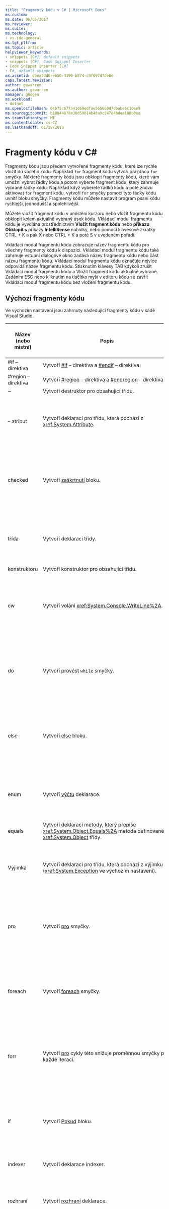 ```yaml
---
title: "Fragmenty kódu v C# | Microsoft Docs"
ms.custom: 
ms.date: 06/05/2017
ms.reviewer: 
ms.suite: 
ms.technology:
- vs-ide-general
ms.tgt_pltfrm: 
ms.topic: article
helpviewer_keywords:
- snippets [C#], default snippets
- snippets [C#], Code Snippet Inserter
- Code Snippet Inserter [C#]
- C#, default snippets
ms.assetid: dbea3dd6-e650-4190-b874-c9f097d7de6e
caps.latest.revision: 
author: gewarren
ms.author: gewarren
manager: ghogen
ms.workload:
- dotnet
ms.openlocfilehash: 04b75cb77a41d69edfae565660d7dbabe6c10ee9
ms.sourcegitcommit: b18844078a30d59014b48a9c247848dea188b0ee
ms.translationtype: MT
ms.contentlocale: cs-CZ
ms.lasthandoff: 01/29/2018
---
```

# <a name="c-code-snippets"></a>Fragmenty kódu v C#
Fragmenty kódu jsou předem vytvořené fragmenty kódu, které lze rychle vložit do vašeho kódu. Například `for` fragment kódu vytvoří prázdnou `for` smyčky. Některé fragmenty kódu jsou obklopit fragmenty kódu, které vám umožní vybrat řádky kódu a potom vyberte fragment kódu, který zahrnuje vybrané řádky kódu. Například když vyberete řádků kódu a poté znovu aktivovat `for` fragment kódu, vytvoří `for` smyčky pomocí tyto řádky kódu uvnitř bloku smyčky. Fragmenty kódu můžete nastavit program psaní kódu rychlejší, jednodušší a spolehlivější.  

 Můžete vložit fragment kódu v umístění kurzoru nebo vložit fragmentu kódu obklopit kolem aktuálně vybraný úsek kódu. Vkládací modul fragmentu kódu je vyvolána prostřednictvím **Vložit fragment kódu** nebo **příkazu Obklopit s** příkazy **IntelliSense** nabídky, nebo pomocí klávesové zkratky CTRL + K a pak X nebo CTRL + K a poté S v uvedeném pořadí.  

 Vkládací modul fragmentu kódu zobrazuje název fragmentu kódu pro všechny fragmenty kódu k dispozici. Vkládací modul fragmentu kódu také zahrnuje vstupní dialogové okno zadává název fragmentu kódu nebo část názvu fragmentu kódu. Vkládací modul fragmentu kódu označuje nejvíce odpovídá název fragmentu kódu. Stisknutím klávesy TAB kdykoli zrušit Vkládací modul fragmentu kódu a Vložit fragment kódu aktuálně vybrané. Zadáním ESC nebo kliknutím na tlačítko myši v editoru kódu se zavřít Vkládací modul fragmentu kódu bez vložení fragmentu kódu.  

## <a name="default-code-snippets"></a>Výchozí fragmenty kódu  
 Ve výchozím nastavení jsou zahrnuty následující fragmenty kódu v sadě Visual Studio.  

|Název (nebo místní)|Popis|Platná umístění vložit fragment kódu|  
|--------------------------|-----------------|---------------------------------------|  
|#if – direktiva|Vytvoří [#if](/dotnet/csharp/language-reference/preprocessor-directives/preprocessor-if) – direktiva a [#endif](/dotnet/csharp/language-reference/preprocessor-directives/preprocessor-endif) – direktiva.|Kdekoli.|  
|#region – direktiva|Vytvoří [#region](/dotnet/csharp/language-reference/preprocessor-directives/preprocessor-region) – direktiva a [#endregion](/dotnet/csharp/language-reference/preprocessor-directives/preprocessor-endregion) – direktiva.|Kdekoli.|  
|~|Vytvoří destruktor pro obsahující třídu.|Uvnitř třídy.|  
|– atribut|Vytvoří deklaraci pro třídu, která pochází z <xref:System.Attribute>.|V oboru názvů (včetně globálního oboru názvů), třídu nebo struktury.|  
|checked|Vytvoří [zaškrtnutí](/dotnet/csharp/language-reference/keywords/checked) bloku.|Uvnitř metody indexer, přistupujícího objektu vlastnosti nebo přístupového objektu události.|  
|třída|Vytvoří deklaraci třídy.|V oboru názvů (včetně globálního oboru názvů), třídu nebo struktury.|  
|konstruktoru|Vytvoří konstruktor pro obsahující třídu.|Uvnitř třídy.|  
|cw|Vytvoří volání <xref:System.Console.WriteLine%2A>.|Uvnitř metody indexer, přistupujícího objektu vlastnosti nebo přístupového objektu události.|  
|do|Vytvoří [provést](/dotnet/csharp/language-reference/keywords/do) `while` smyčky.|Uvnitř metody indexer, přistupujícího objektu vlastnosti nebo přístupového objektu události.|  
|else|Vytvoří [else](/dotnet/csharp/language-reference/keywords/if-else) bloku.|Uvnitř metody indexer, přistupujícího objektu vlastnosti nebo přístupového objektu události.|  
|enum|Vytvoří [výčtu](/dotnet/csharp/language-reference/keywords/enum) deklarace.|V oboru názvů (včetně globálního oboru názvů), třídu nebo struktury.|  
|equals|Vytvoří deklaraci metody, který přepíše <xref:System.Object.Equals%2A> metoda definované v <xref:System.Object> třídy.|Uvnitř třídy nebo struktury.|  
|Výjimka|Vytvoří deklaraci pro třídu, která pochází z výjimku (<xref:System.Exception> ve výchozím nastavení).|V oboru názvů (včetně globálního oboru názvů), třídu nebo struktury.|  
|pro|Vytvoří [pro](/dotnet/csharp/language-reference/keywords/for) smyčky.|Uvnitř metody indexer, přistupujícího objektu vlastnosti nebo přístupového objektu události.|  
|foreach|Vytvoří [foreach](/dotnet/csharp/language-reference/keywords/foreach-in) smyčky.|Uvnitř metody indexer, přistupujícího objektu vlastnosti nebo přístupového objektu události.|  
|forr|Vytvoří [pro](/dotnet/csharp/language-reference/keywords/for) cykly této snižuje proměnnou smyčky po každé iteraci.|Uvnitř metody indexer, přistupujícího objektu vlastnosti nebo přístupového objektu události.|  
|if|Vytvoří [Pokud](/dotnet/csharp/language-reference/keywords/if-else) bloku.|Uvnitř metody indexer, přistupujícího objektu vlastnosti nebo přístupového objektu události.|  
|indexer|Vytvoří deklarace indexer.|Uvnitř třídy nebo struktury.|  
|rozhraní|Vytvoří [rozhraní](/dotnet/csharp/language-reference/keywords/interface) deklarace.|V oboru názvů (včetně globálního oboru názvů), třídu nebo struktury.|  
|Vyvolání|Vytvoří blok bezpečně vyvolá událost.|Uvnitř metody indexer, přistupujícího objektu vlastnosti nebo přístupového objektu události.|  
|iterátor|Vytvoří iterace.|Uvnitř třídy nebo struktury.|  
|iterindex|Vytvoří pár "s názvem" iterator a indexer pomocí vnořené třídy.|Uvnitř třídy nebo struktury.|  
|lock|Vytvoří [zámku](/dotnet/csharp/language-reference/keywords/lock-statement) bloku.|Uvnitř metody indexer, přistupujícího objektu vlastnosti nebo přístupového objektu události.|  
|mbox|Vytvoří volání <xref:System.Windows.Forms.MessageBox.Show%2A?displayProperty=fullName>. Možná budete muset přidat odkaz na System.Windows.Forms.dll.|Uvnitř metody indexer, přistupujícího objektu vlastnosti nebo přístupového objektu události.|  
|– obor názvů|Vytvoří [obor názvů](/dotnet/csharp/language-reference/keywords/namespace) deklarace.|Uvnitř oboru názvů (včetně globálního oboru názvů).|  
|Prop|Vytvoří [automaticky implementované vlastnosti](/dotnet/csharp/programming-guide/classes-and-structs/auto-implemented-properties) deklarace.|Uvnitř třídy nebo struktury.|  
|propfull|Vytvoří deklarace vlastnosti se `get` a `set` přistupující objekty.|Uvnitř třídy nebo struktury.|  
|propg|Vytvoří jen pro čtení [automaticky implementované vlastnosti](/dotnet/csharp/programming-guide/classes-and-structs/auto-implemented-properties) s privátního `set` přistupujícího objektu.|Uvnitř třídy nebo struktury.|  
|Správce bitových kopií|Vytvoří [statické](/dotnet/csharp/language-reference/keywords/static) [int](/dotnet/csharp/language-reference/keywords/int) hlavní metoda deklarace.|Uvnitř třídy nebo struktury.|  
|struct |Vytvoří [struktura](/dotnet/csharp/language-reference/keywords/struct) deklarace.|V oboru názvů (včetně globálního oboru názvů), třídu nebo struktury.|  
|svm|Vytvoří [statické](/dotnet/csharp/language-reference/keywords/static) [void](/dotnet/csharp/language-reference/keywords/void) hlavní metoda deklarace.|Uvnitř třídy nebo struktury.|  
|– přepínač|Vytvoří [přepínač](/dotnet/csharp/language-reference/keywords/switch) bloku.|Uvnitř metody indexer, přistupujícího objektu vlastnosti nebo přístupového objektu události.|  
|Zkuste|Vytvoří [try-catch –](/dotnet/csharp/language-reference/keywords/try-catch) bloku.|Uvnitř metody indexer, přistupujícího objektu vlastnosti nebo přístupového objektu události.|  
|tryf|Vytvoří [try-finally –](/dotnet/csharp/language-reference/keywords/try-finally) bloku.|Uvnitř metody indexer, přistupujícího objektu vlastnosti nebo přístupového objektu události.|  
|unchecked|Vytvoří [nezaškrtnuté](/dotnet/csharp/language-reference/keywords/unchecked) bloku.|Uvnitř metody indexer, přistupujícího objektu vlastnosti nebo přístupového objektu události.|  
|unsafe|Vytvoří [unsafe](/dotnet/csharp/language-reference/keywords/unsafe) bloku.|Uvnitř metody indexer, přistupujícího objektu vlastnosti nebo přístupového objektu události.|  
|používání|Vytvoří [pomocí](/dotnet/csharp/language-reference/keywords/using-directive) – direktiva.|Uvnitř oboru názvů (včetně globálního oboru názvů).|  
|while|Vytvoří [při](/dotnet/csharp/language-reference/keywords/while) smyčky.|Uvnitř metody indexer, přistupujícího objektu vlastnosti nebo přístupového objektu události.|  

## <a name="see-also"></a>Viz také  
 [Funkce fragmentu kódu](../ide/code-snippet-functions.md)   
 [Fragmenty kódu](../ide/code-snippets.md)   
 [Parametry šablony](../ide/template-parameters.md)   
 [Postupy: Použití příkazu Obklopit s fragmenty kódu](../ide/how-to-use-surround-with-code-snippets.md)   
